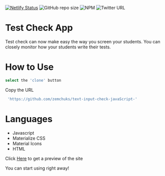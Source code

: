 [![Netlify Status](https://api.netlify.com/api/v1/badges/4c0b8fa7-4c93-4571-a048-57fa9ed5ff4b/deploy-status)](https://app.netlify.com/sites/testchecker/deploys)
![GitHub repo size](https://img.shields.io/github/repo-size/zemchuks/text-input-check-javaScript-)
![NPM](https://img.shields.io/npm/l/material-design?registry_uri=https%3A%2F%2Fregistry.npmjs.com)
![Twitter URL](https://img.shields.io/twitter/url?style=social&url=https%3A%2F%2Ftwitter.com%2Fbruno_austane)


# Test Check App

Test check can now make easy the way you screen your students.
You can closely monitor how your students write their tests.

# How to Use

```bash
select the 'clone' button
```

Copy the URL
```bash
 'https://github.com/zemchuks/text-input-check-javaScript-'
```

# Languages

- Javascript
- Materialize CSS
- Material Icons
- HTML

Click [Here](https://testchecker.netlify.app/) to get a preview of the site

You can start using right away!